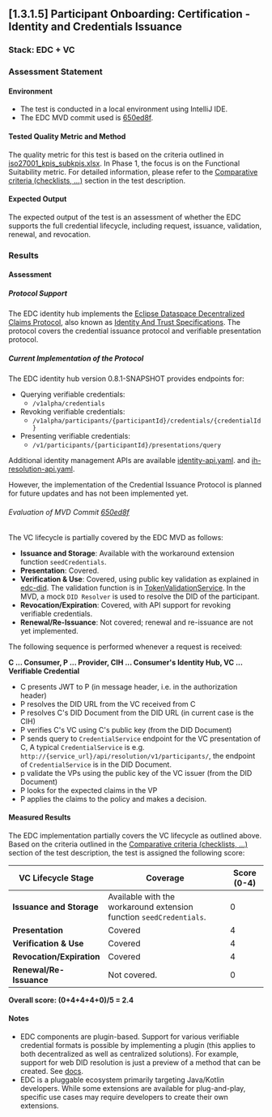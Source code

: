 ## [1.3.1.5] Participant Onboarding: Certification - Identity and Credentials Issuance
### Stack: EDC + VC

### Assessment Statement
#### Environment
- The test is conducted in a local environment using IntelliJ IDE.
- The EDC MVD commit used is [650ed8f](https://github.com/eclipse-edc/MinimumViableDataspace/commit/650ed8fbc4b19e152ef2491d86f5ab3b316a6fec).

#### Tested Quality Metric and Method
The quality metric for this test is based on the criteria outlined in [iso27001_kpis_subkpis.xlsx](../../../../../design_decisions/background_info/iso27001_kpis_subkpis.xlsx). In Phase 1, the focus is on the Functional Suitability metric. For detailed information, please refer to the [Comparative criteria (checklists, ...)](./test.md#comparative-criteria-checklists-) section in the test description.

#### Expected Output
The expected output of the test is an assessment of whether the EDC supports the full credential lifecycle, including request, issuance, validation, renewal, and revocation.

### Results
#### Assessment
##### Protocol Support
The EDC identity hub implements the [Eclipse Dataspace Decentralized Claims Protocol](https://projects.eclipse.org/projects/technology.dataspace-dcp/governance), also known as [Identity And Trust Specifications](https://github.com/eclipse-tractusx/identity-trust). The protocol covers the credential issuance protocol and verifiable presentation protocol.

##### Current Implementation of the Protocol
The EDC identity hub version 0.8.1-SNAPSHOT provides endpoints for:
- Querying verifiable credentials:
  - `/v1alpha/credentials`
- Revoking verifiable credentials:
  - `/v1alpha/participants/{participantId}/credentials/{credentialId}`
- Presenting verifiable credentials:
  - `/v1/participants/{participantId}/presentations/query`

Additional identity management APIs are available [identity-api.yaml](https://github.com/eclipse-edc/IdentityHub/blob/gh-pages/openapi/identity-api/0.8.1-SNAPSHOT/identity-api.yaml).
 and [ih-resolution-api.yaml](https://github.com/eclipse-edc/IdentityHub/blob/gh-pages/openapi/ih-resolution-api/0.8.1-SNAPSHOT/ih-resolution-api.yaml).

However, the implementation of the Credential Issuance Protocol is planned for future updates and has not been implemented yet.

###### Evaluation of MVD Commit [650ed8f](https://github.com/eclipse-edc/MinimumViableDataspace/commit/650ed8fbc4b19e152ef2491d86f5ab3b316a6fec)
The VC lifecycle is partially covered by the EDC MVD as follows:
- **Issuance and Storage**: Available with the workaround extension function `seedCredentials`.
- **Presentation**: Covered.
- **Verification & Use**: Covered, using public key validation as explained in [edc-did](https://github.com/eclipse-edc/Connector/tree/980f10f2ad21368a2dc07cf3654e640aa01e3216/extensions/common/iam/decentralized-identity). The validation function is in [TokenValidationService](https://github.com/eclipse-edc/Connector/blob/980f10f2ad21368a2dc07cf3654e640aa01e3216/docs/developer/decision-records/2023-12-19-token-handling-refactor/README.md#tokenvalidationservice).
In the MVD, a mock `DID Resolver` is used to resolve the DID of the participant.
- **Revocation/Expiration**: Covered, with API support for revoking verifiable credentials.
- **Renewal/Re-Issuance**: Not covered; renewal and re-issuance are not yet implemented.


The following sequence is performed whenever a request is received:

**C ... Consumer, P ... Provider, CIH ... Consumer's Identity Hub, VC ... Verifiable Credential**

- C presents JWT to P (in message header, i.e. in the authorization header)
- P resolves the DID URL from the VC received from C
- P resolves C's DID Document from the DID URL (in current case is the CIH)
- P verifies C's VC using C's public key (from the DID Document)
- P sends query to `CredentialService` endpoint for the VC presentation of C, A typical `CredentialService` is e.g. `http://{service_url}/api/resolution/v1/participants/`, the endpoint of `CredentialService` is in the DID Document.
- p validate the VPs using the public key of the VC issuer (from the DID Document)
- P looks for the expected claims in the VP
- P applies the claims to the policy and makes a decision.

#### Measured Results
The EDC implementation partially covers the VC lifecycle as outlined above.  Based on the criteria outlined in the [Comparative criteria (checklists, ...)](./test.md#comparative-criteria-checklists-) section of the test description, the test is assigned the following score:

| **VC Lifecycle Stage**          | **Coverage**                                                       | **Score (0-4)** |
|---------------------------------|--------------------------------------------------------------------|-----------------|
| **Issuance and Storage**         | Available with the workaround extension function `seedCredentials`. | 0               |
| **Presentation**                 | Covered                                                            | 4               |
| **Verification & Use**           | Covered                                                            | 4               |
| **Revocation/Expiration**        | Covered                                                            | 4               |
| **Renewal/Re-Issuance**          | Not covered.           | 0               |

**Overall score: (0+4+4+4+0)/5 = 2.4**

#### Notes
- EDC components are plugin-based. Support for various verifiable credential formats is possible by implementing a plugin (this applies to both decentralized as well as centralized solutions). For example, support for web DID resolution is just a preview of a method that can be created. See [docs](https://github.com/eclipse-edc/Publications/blob/main/Identity%20Management/DID_EDC.md).
- EDC is a pluggable ecosystem primarily targeting Java/Kotlin developers. While some extensions are available for plug-and-play, specific use cases may require developers to create their own extensions.
